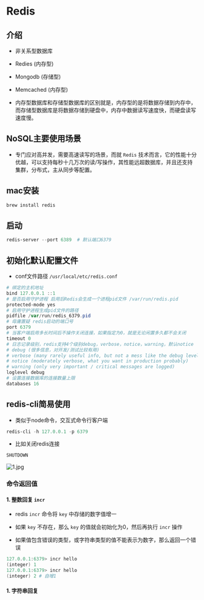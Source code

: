 # Redis

## 介绍

- 非关系型数据库

- Redies (内存型)

- Mongodb (存储型)

- Memcached (内存型)

- 内存型数据库和存储型数据库的区别就是，内存型的是将数据存储到内存中，而存储型数据库是将数据存储到硬盘中，内存中数据读写速度快，而硬盘读写速度慢。

## NoSQL主要使用场景

- 专门应对高并发，需要高速读写的场景，而就 `Redis` 技术而言，它的性能十分优越，可以支持每秒十几万次的读/写操作，其性能远超数据库，并且还支持集群，分布式，主从同步等配置。

## mac安装

```powershell
brew install redis
```

## 启动

```powershell
redis-server --port 6389  # 默认端口6379
```

## 初始化默认配置文件

- conf文件路径 `/usr/local/etc/redis.conf`

```powershell
# 绑定的主机地址
bind 127.0.0.1 ::1
# 是否启用守护进程 启用后Redis会生成一个进程pid文件 /var/run/redis.pid
protected-mode yes
# 启用守护进程生成pid文件的路径
pidfile /var/run/redis_6379.pid
# 毋庸置疑 redis启动的端口号
port 6379
# 当客户端启用多长时间后不操作关闭连接，如果指定为0，就是无论闲置多久都不会关闭
timeout 0
# 日志记录级别，redis支持4个级别debug，verbose，notice，warning，默认notice
# debug (很多信息，对开发/测试比较有用)
# verbose (many rarely useful info, but not a mess like the debug level)
# notice (moderately verbose, what you want in production probably)
# warning (only very important / critical messages are logged)
loglevel debug
# 设置连接数据库的连接数量上限
databases 16
```

## redis-cli简易使用

- 类似于node命令，交互式命令行客户端

```powershell
redis-cli -h 127.0.0.1 -p 6379
```

- 比如关闭redis连接

```powershell
SHUTDOWN
```

![1.jpg](~$img/node/redis/1.jpg)

### 命令返回值

#### 1. 整数回复 `incr`

- redis `incr` 命令将 `key` 中存储的数字值增一

- 如果 `key` 不存在，那么 `key` 的值就会初始化为0，然后再执行 `incr` 操作

- 如果值包含错误的类型，或字符串类型的值不能表示为数字，那么返回一个错误

```powershell
127.0.0.1:6379> incr hello
(integer) 1
127.0.0.1:6379> incr hello
(integer) 2 # 自增1
```

#### 1. 字符串回复

```powershell
```